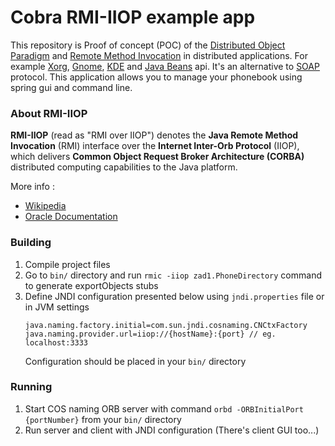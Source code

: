 # Cobra RMI-IIOP example app 


This repository is Proof of concept (POC) of the [Distributed Object Paradigm](https://en.wikipedia.org/wiki/Distributed_object) and [Remote Method Invocation](https://pl.wikipedia.org/wiki/Remote_Method_Invocation) in distributed applications. For example [Xorg](https://en.wikipedia.org/wiki/Freedesktop.org), [Gnome](https://en.wikipedia.org/wiki/The_GNOME_Project), [KDE](https://en.wikipedia.org/wiki/KDE) and [Java Beans](https://en.wikipedia.org/wiki/JavaBeans) api. It's an alternative to [SOAP](https://en.wikipedia.org/wiki/SOAP) protocol. This application allows you to manage your phonebook using spring gui and command line. 


### About RMI-IIOP

**RMI-IIOP** (read as "RMI over IIOP") denotes the **Java Remote Method Invocation** (RMI) interface over the **Internet Inter-Orb Protocol** (IIOP), which delivers **Common Object Request Broker Architecture (CORBA)** distributed computing capabilities to the Java platform. 

More info : 
- [Wikipedia](https://en.wikipedia.org/wiki/RMI-IIOP)
- [Oracle Documentation](https://docs.oracle.com/javase/tutorial/rmi/overview.html)


### Building

1. Compile project files
2. Go to `bin/` directory and run `rmic -iiop zad1.PhoneDirectory` command to generate exportObjects stubs
3. Define JNDI configuration presented below using `jndi.properties` file or in JVM settings
   ```
   java.naming.factory.initial=com.sun.jndi.cosnaming.CNCtxFactory
   java.naming.provider.url=iiop://{hostName}:{port} // eg. localhost:3333
   ```
   Configuration should be placed in your `bin/` directory
   
### Running 

1. Start COS naming ORB server with command `orbd -ORBInitialPort {portNumber}` from your `bin/` directory
3. Run server and client with JNDI configuration (There's client GUI too...)
